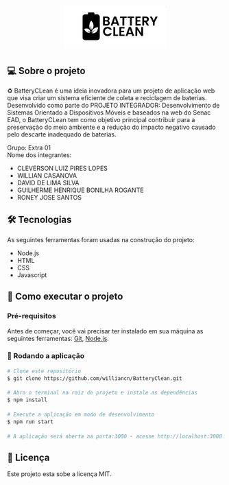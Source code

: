 <h1 align="center">
    <img alt="BatteryClean" title="#NextLevelWeek" src="src\assets\img\bc-logo.png" style="height: 100px"/>
</h1>

## 💻 Sobre o projeto

♻️ BatteryCLean é uma ideia inovadora para um projeto de aplicação web que visa criar um sistema eficiente de coleta e reciclagem de baterias. Desenvolvido como parte do PROJETO INTEGRADOR: Desenvolvimento de Sistemas Orientado a Dispositivos Móveis e baseados na web do Senac EAD, o BatteryCLean tem como objetivo principal contribuir para a preservação do meio ambiente e a redução do impacto negativo causado pelo descarte inadequado de baterias.

Grupo:
 Extra 01
 </br>
Nome dos integrantes:
- CLEVERSON LUIZ PIRES LOPES
- WILLIAN CASANOVA
- DAVID DE LIMA SILVA 
- GUILHERME HENRIQUE BONILHA ROGANTE
- RONEY JOSE SANTOS

## 🛠 Tecnologias

As seguintes ferramentas foram usadas na construção do projeto:
- Node.js
- HTML
- CSS
- Javascript



## 🚀 Como executar o projeto
### Pré-requisitos

Antes de começar, você vai precisar ter instalado em sua máquina as seguintes ferramentas:
[Git](https://git-scm.com), [Node.js](https://nodejs.org/en). 

### 🧭 Rodando a aplicação

```bash
# Clone este repositório
$ git clone https://github.com/williancn/BatteryClean.git

# Abra o terminal na raiz do projeto e instale as dependências
$ npm install

# Execute a aplicação em modo de desenvolvimento
$ npm run start

# A aplicação será aberta na porta:3000 - acesse http://localhost:3000
```

## 📝 Licença

Este projeto esta sobe a licença MIT.